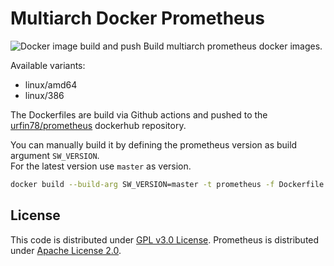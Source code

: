 # Multiarch Docker Prometheus
![Docker image build and push](https://github.com/urfin78/docker-prometheus/workflows/Docker%20image%20build%20and%20push/badge.svg)
Build multiarch prometheus docker images.

Available variants:  
* linux/amd64
* linux/386

The Dockerfiles are build via Github actions and pushed to the [urfin78/prometheus](https://hub.docker.com/r/urfin78/prometheus) dockerhub repository.

You can manually build it by defining the prometheus version as build argument `SW_VERSION`.  
For the latest version use `master` as version.  

```bash
docker build --build-arg SW_VERSION=master -t prometheus -f Dockerfile.
```

## License
This code is distributed under [GPL v3.0 License](https://github.com/urfin78/docker-prometheus/blob/master/LICENSE).
Prometheus is distributed under [Apache License 2.0](https://github.com/prometheus/prometheus/blob/master/LICENSE).
